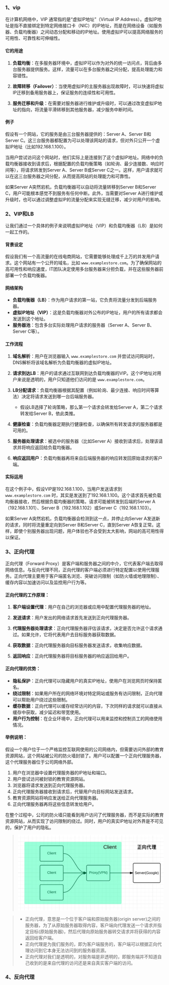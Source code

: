 ### 1、vip
在计算机网络中，VIP 通常指的是“虚拟IP地址”（Virtual IP Address）。虚拟IP地址是指不直接绑定到特定网络接口卡（NIC）的IP地址，而是在网络设备（如服务器、负载均衡器）之间动态分配和移动的IP地址。使用虚拟IP可以提高网络服务的可用性、可靠性和可伸缩性。

#### 它的用途

1. **负载均衡**：在多服务器环境中，虚拟IP可以作为对外的统一访问点，背后由多台服务器提供服务。这样，流量可以在多台服务器之间分配，提高处理能力和容错性。

2. **故障转移（Failover）**：当使用虚拟IP的主服务器出现故障时，可以快速将虚拟IP迁移到备用服务器上，保证服务的连续性和可用性。

3. **服务迁移和升级**：在需要对服务器进行维护或升级时，可以通过改变虚拟IP地址的指向，将流量平滑转移到其他服务器，减少服务中断时间。

#### 例子

假设有一个网站，它的服务是由三台服务器提供的：Server A、Server B和Server C。这三台服务器都配置为可以处理该网站的请求，但对外只公开一个虚拟IP地址（比如192.168.1.100）。

当用户尝试访问这个网站时，他们实际上是连接到了这个虚拟IP地址。网络中的负载均衡器接收到请求后，根据配置的负载均衡策略（如轮询、最少连接数、响应时间等），将请求转发到Server A、Server B或Server C之一。这样，用户请求就可以在这三台服务器之间分配，从而提高网站的处理能力和可靠性。

如果Server A突然宕机，负载均衡器可以自动将流量转移到Server B和Server C，用户可能根本感觉不到服务有任何中断。此外，当需要对Server A进行维护或升级时，也可以通过调整虚拟IP的流量分配来实现无缝迁移，减少对用户的影响。

### 2、VIP和LB
让我们通过一个具体的例子来说明虚拟IP地址（VIP）和负载均衡器（LB）是如何一起工作的。

#### 背景设定

假设我们有一个高流量的在线电商网站，它需要能够处理成千上万的并发用户请求。这个网站有一个公开的域名，比如 `www.examplestore.com`。为了确保网站的高可用性和响应速度，IT团队决定使用多台服务器来分担负载，并在这些服务器前部署一个负载均衡器。

#### 网络架构

- **负载均衡器（LB）**：作为用户请求的第一站，它负责将流量分发到后端服务器。
- **虚拟IP地址（VIP）**：这是负载均衡器对外公布的IP地址，用户的所有请求都会发送到这个地址。
- **服务器池**：包含多台实际处理用户请求的服务器（Server A、Server B、Server C等）。

#### 工作流程

1. **域名解析**：用户在浏览器输入 `www.examplestore.com` 并尝试访问网站时，DNS解析将该域名解析为负载均衡器的虚拟IP地址。

2. **请求到达LB**：用户的请求通过互联网到达负载均衡器的VIP。这个IP地址对用户来说是透明的，用户只知道他们访问的是 `www.examplestore.com`。

3. **LB分配请求**：负载均衡器根据其配置（例如轮询、最少连接、响应时间等算法）决定将请求发送到哪一台后端服务器。

   - 假设LB选择了轮询策略，那么第一个请求会转发给Server A，第二个请求转发给Server B，依此类推。

4. **健康检查**：负载均衡器定期执行健康检查，以确保所有转发请求的服务器都是可用的。

5. **服务器处理请求**：被选中的服务器（比如Server A）接收到请求后，处理该请求并将响应返回给负载均衡器。

6. **响应返回用户**：负载均衡器再将来自后端服务器的响应转发回原始请求的客户端。

#### 实际运用

在这个例子中，假设VIP是192.168.1.100，当用户发送请求到 `www.examplestore.com` 时，其实是发送到了192.168.1.100。这个请求首先被负载均衡器接收，然后根据负载均衡器的策略，请求可能被转发到后端的Server A（192.168.1.101）、Server B（192.168.1.102）或Server C（192.168.1.103）。

如果Server A突然宕机，负载均衡器会检测到这一点，并停止向Server A发送新的请求，同时将流量重定向到Server B和Server C，直到Server A恢复正常。这样，即使个别服务器出现问题，用户体验也不会受到太大影响，网站的高可用性得以保证。

### 3、正向代理
正向代理（Forward Proxy）是客户端和服务器之间的中介，它代表客户端去取得网络信息。与反向代理不同，正向代理的客户端必须进行特定配置以使用代理服务。正向代理主要用于客户端匿名浏览、突破访问限制（如防火墙或地理限制）、缓存内容以加速访问以及监控用户行为等。

#### 正向代理的工作原理：

1. **客户端设置代理**：用户在自己的浏览器或应用中配置代理服务器的地址。

2. **发送请求**：用户发出的网络请求首先发送到正向代理服务器。

3. **代理服务器处理请求**：正向代理服务器评估该请求，决定是否允许这个请求通过。如果允许，它将代表用户去目标服务器获取数据。

4. **获取数据**：正向代理服务器向目标服务器发送请求，收集响应数据。

5. **返回响应**：正向代理服务器将目标服务器的响应返回给用户。

#### 正向代理的优势：

- **隐私保护**：正向代理可以隐藏用户的真实IP地址，使用户在浏览网页时保持匿名。
- **绕过限制**：如果用户所在的网络环境对特定网站或服务有访问限制，正向代理可以帮助用户绕过这些限制。
- **缓存数据**：正向代理可以缓存经常访问的内容，下次同样的请求就可以直接从缓存中获取，减少延迟和带宽使用。
- **用户行为控制**：在企业环境中，正向代理可以用来监控和控制员工的网络使用情况。

#### 举例说明：

假设一个用户位于一个严格监控互联网使用的公司网络内，但需要访问外部的教育资源网站，这个网站被公司的防火墙封锁了。用户可以配置一个正向代理服务器，这个代理服务器位于公司网络外部。

1. 用户在浏览器中设置代理服务器的IP地址和端口。
2. 用户尝试访问被封锁的教育资源网站。
3. 浏览器将请求发送到正向代理服务器。
4. 正向代理服务器接收到请求后，代替用户向目标网站发送请求。
5. 教育资源网站将响应发送给正向代理服务器。
6. 正向代理服务器再将这些信息转发给用户。

在整个过程中，公司的防火墙只能看到用户访问了代理服务器，而不是实际的教育资源网站，从而实现了访问限制的绕过。同时，用户的真实IP地址对外界是不可见的，保护了用户的隐私。

> ![示意图](/imgs/2024-06-13/hsX6qafcwNmdjixn.png)

>- 正向代理，意思是一个位于客户端和原始服务器(origin server)之间的服务器，为了从原始服务器取得内容，客户端向代理发送一个请求并指定目标(原始服务器)，然后代理向原始服务器转交请求并将获得的内容返回给客户端。
>- 正向代理是为我们服务的，即为客户端服务的，客户端可以根据正向代理访问到它本身无法访问到的服务器资源。
>- 正向代理对我们是透明的，对服务端是非透明的，即服务端并不知道自己收到的是来自代理的访问还是来自真实客户端的访问。

### 4、反向代理
<!--stackedit_data:
eyJoaXN0b3J5IjpbLTEwOTAwNDUwNjBdfQ==
-->